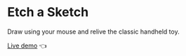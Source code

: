 # Etch a Sketch

Draw using your mouse and relive the classic handheld toy.

[Live demo](https://gregolive.github.io/etch-a-sketch/) 👈